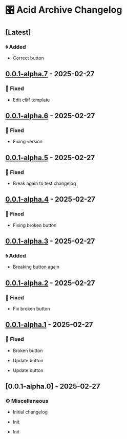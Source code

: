 # 🎛️ Acid Archive Changelog
## [Latest]

### 🌀 Added

- Correct button


## [0.0.1-alpha.7] - 2025-02-27

### 🔧 Fixed

- Edit cliff template


## [0.0.1-alpha.6] - 2025-02-27

### 🔧 Fixed

- Fixing version


## [0.0.1-alpha.5] - 2025-02-27

### 🔧 Fixed

- Break again to test changelog


## [0.0.1-alpha.4] - 2025-02-27

### 🔧 Fixed

- Fixing broken button


## [0.0.1-alpha.3] - 2025-02-27

### 🌀 Added

- Breaking button again


## [0.0.1-alpha.2] - 2025-02-27

### 🔧 Fixed

- Fix broken button


## [0.0.1-alpha.1] - 2025-02-27

### 🔧 Fixed

- Broken button

- Update button

- Update button


## [0.0.1-alpha.0] - 2025-02-27

### ⚙️ Miscellaneous

- Initial changelog

- Init

- Init


[unreleased]: https://github.com/acidarchive/website/compare/v0.0.1-alpha.7..HEAD
[0.0.1-alpha.7]: https://github.com/acidarchive/website/compare/v0.0.1-alpha.6..v0.0.1-alpha.7
[0.0.1-alpha.6]: https://github.com/acidarchive/website/compare/v0.0.1-alpha.5..v0.0.1-alpha.6
[0.0.1-alpha.5]: https://github.com/acidarchive/website/compare/v0.0.1-alpha.4..v0.0.1-alpha.5
[0.0.1-alpha.4]: https://github.com/acidarchive/website/compare/v0.0.1-alpha.3..v0.0.1-alpha.4
[0.0.1-alpha.3]: https://github.com/acidarchive/website/compare/v0.0.1-alpha.2..v0.0.1-alpha.3
[0.0.1-alpha.2]: https://github.com/acidarchive/website/compare/v0.0.1-alpha.1..v0.0.1-alpha.2
[0.0.1-alpha.1]: https://github.com/acidarchive/website/compare/v0.0.1-alpha.0..v0.0.1-alpha.1

<!-- generated by git-cliff -->
